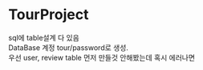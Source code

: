 # TourProject

sql에 table설계 다 있음 <br>
DataBase 계정 tour/password로 생성.<br>
우선 user, review table 먼저 만들것 안해봤는데 혹시 에러나면 

